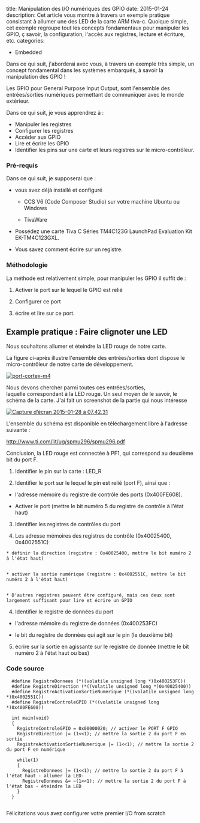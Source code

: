 title: Manipulation des I/O numériques des GPIO
date: 2015-01-24
description: Cet article vous montre à travers un exemple pratique consistant à allumer une des LED de la carte ARM tiva-c. Quoique simple, cet exemple  regroupe tout les concepts fondamentaux pour manipuler les GPIO, ç savoir, la configuration, l'accès aux registres, lecture et écriture, etc. 
categories: 
- Embedded


Dans ce qui suit, j'aborderai avec vous, à travers un exemple très simple, un concept fondamental dans les systèmes embarqués, à savoir la manipulation des GPIO !

Les GPIO pour General Purpose Input Output, sont l'ensemble des entrées/sorties numériques permettant de communiquer avec le monde extérieur.

Dans ce qui suit, je vous apprendrez à :

* Manipuler les registres
* Configurer les registres
* Accéder aux GPIO
* Lire et écrire les GPIO
* Identifier les pins sur une carte et leurs registres sur le micro-contrôleur.


### Pré-requis

Dans ce qui suit, je supposerai que :
	
  * vous avez déjà installé et configuré
	
    * CCS V6 (Code Composer Studio) sur votre machine Ubuntu ou Windows
	
    * TivaWare
	
  * Possédez une carte Tiva C Séries TM4C123G LaunchPad Evaluation Kit EK-TM4C123GXL.
	
  * Vous savez comment écrire sur un registre.



### Méthodologie


La méthode est relativement simple, pour manipuler les GPIO il suffit de :

1. Activer le port sur le lequel le GPIO est relié	

2. Configurer ce port

3. écrire et lire sur ce port.

## Example pratique : Faire clignoter une LED

Nous souhaitons allumer et éteindre la LED rouge de notre carte.

La figure ci-après illustre l'ensemble des entrées/sorties dont dispose le micro-contrôleur de notre carte de développement.

[![port-cortex-m4](http://www.embarquez-vous.fr/wp-content/uploads/2015/01/port-cortex-m4.gif)](http://www.embarquez-vous.fr/wp-content/uploads/2015/01/port-cortex-m4.gif)

Nous devons chercher parmi toutes ces entrées/sorties, laquelle correspondant à la LED rouge. Un seul moyen de le savoir, le schéma de la carte. J'ai fait un screenshot de la partie qui nous intéresse

[![Capture d’écran 2015-01-28 à 07.42.31](http://www.embarquez-vous.fr/wp-content/uploads/2015/01/Capture-d’écran-2015-01-28-à-07.42.31.png)](http://ec2-54-175-20-183.compute-1.amazonaws.com/wp-content/uploads/2015/01/Capture-d’écran-2015-01-28-à-07.42.31.png)

L'ensemble du schéma est disponible en téléchargement libre à l'adresse suivante :

http://www.ti.com/lit/ug/spmu296/spmu296.pdf


Conclusion, la LED rouge est connectée à PF1, qui correspond au deuxième bit du port F.
	
1. Identifier le pin sur la carte : LED_R

2. Identifier le port sur le lequel le pin est relié (port F), ainsi que :

  * l'adresse mémoire du registre de contrôle des ports (0x400FE608).

  * Activer le port (mettre le bit numéro 5 du registre de contrôle à l'état haut)

3. Identifier les registres de contrôles du port

  1. Les adresse mémoires des registres de contrôle (0x40025400, 0x4002551C)
     
    * définir la direction (registre : 0x40025400, mettre le bit numéro 2 à l'état haut)

	
    * activer la sortie numérique (registre : 0x4002551C, mettre le bit numéro 2 à l'état haut)

	
    * D'autres registres peuvent être configuré, mais ces deux sont largement suffisant pour lire et écrire un GPIO

4. Identifier le registre de données du port
	
  * l'adresse mémoire du registre de données (0x400253FC)
	
  * le bit du registre de données qui agit sur le pin (le deuxième bit)

5. écrire sur la sortie en agissante sur le registre de donnée (mettre le bit numéro 2 à l'état haut ou bas)





### Code source


```    
  #define RegistreDonnees (*((volatile unsigned long *)0x400253FC))
  #define RegistreDirection (*((volatile unsigned long *)0x40025400))
  #define RegistreActivationSortieNumerique (*((volatile unsigned long *)0x4002551C))
  #define RegistreControleGPIO (*((volatile unsigned long *)0x400FE608))
    
  int main(void)
  {
    RegistreControleGPIO = 0x00000020; // activer le PORT F GPIO
    RegistreDirection |= (1<<1); // mettre la sortie 2 du port F en sortie
    RegistreActivationSortieNumerique |= (1<<1); // mettre la sortie 2 du port F en numérique
    
    while(1)
    {
      RegistreDonnees |= (1<<1); // mettre la sortie 2 du port F à l'état haut - allumer la LED-
      RegistreDonnees &= ~(1<<1); // mettre la sortie 2 du port F à l'état bas - éteindre la LED 
    }
  }
    
```

Félicitations vous avez configurer votre premier I/O from scratch
